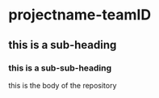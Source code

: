 # projectname-teamID

## this is a sub-heading

### this is a sub-sub-heading

this is the body of the repository
